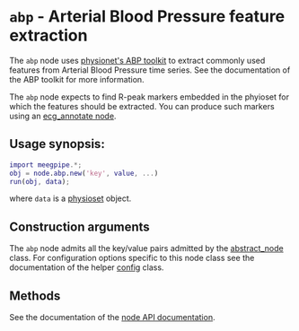 `abp` - Arterial Blood Pressure feature extraction
===

The `abp` node uses [physionet's ABP toolkit][abp-toolkit] to extract 
commonly used features from Arterial Blood Pressure time series. See the 
documentation of the ABP toolkit for more information.

[abp-toolkit]: http://www.physionet.org/physiotools/cardiac-output/

The `abp` node expects to find R-peak markers embedded in the phyioset for 
which the features should be extracted. You can produce such markers using 
an [ecg_annotate node][ecg_annotate]. 

[ecg_annotate]: ../+ecg_annotate/README.md


## Usage synopsis:

````matlab
import meegpipe.*;
obj = node.abp.new('key', value, ...)
run(obj, data);
````

where `data` is a [physioset][physioset] object.

[physioset]: ../../../+physioset/@physioset/README.md


## Construction arguments

The `abp` node admits all the key/value pairs admitted by the
[abstract_node][abstract-node] class. For configuration options specific to
this node class see the documentation of the helper [config][config] class.

[abstract-node]: ../@abstract_node/README.md
[config]: ./config.md


## Methods

See the documentation of the [node API documentation][node].

[node]: ../


